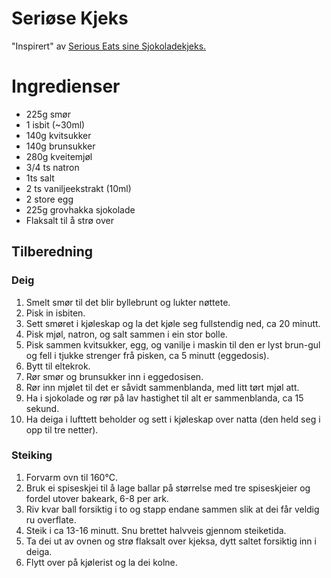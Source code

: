 # Seriøse Kjeks
"Inspirert" av [Serious Eats sine Sjokoladekjeks.](https://www.seriouseats.com/the-food-lab-best-chocolate-chip-cookie-recipe)

# Ingredienser
* 225g smør
* 1 isbit (~30ml)
* 140g kvitsukker
* 140g brunsukker
* 280g kveitemjøl
* 3/4 ts natron
* 1ts salt
* 2 ts vaniljeekstrakt (10ml)
* 2 store egg
* 225g grovhakka sjokolade
* Flaksalt til å strø over

## Tilberedning
### Deig
1. Smelt smør til det blir byllebrunt og lukter nøttete.
2. Pisk in isbiten.
3. Sett smøret i kjøleskap og la det kjøle seg fullstendig ned, ca 20 minutt.
4. Pisk mjøl, natron, og salt sammen i ein stor bolle.
5. Pisk sammen kvitsukker, egg, og vanilje i maskin til den er lyst brun-gul og fell i tjukke strenger frå pisken, ca 5 minutt (eggedosis).
6. Bytt til eltekrok.
7. Rør smør og brunsukker inn i eggedosisen.
8. Rør inn mjølet til det er såvidt sammenblanda, med litt tørt mjøl att.
9. Ha i sjokolade og rør på lav hastighet til alt er sammenblanda, ca 15 sekund.
10. Ha deiga i lufttett beholder og sett i kjøleskap over natta (den held seg i opp til tre netter).

### Steiking
1. Forvarm ovn til 160°C.
2. Bruk ei spiseskjei til å lage ballar på størrelse med tre spiseskjeier og fordel utover bakeark, 6-8 per ark.
3. Riv kvar ball forsiktig i to og stapp endane sammen slik at dei får veldig ru overflate.
4. Steik i ca 13-16 minutt. Snu brettet halvveis gjennom steiketida.
5. Ta dei ut av ovnen og strø flaksalt over kjeksa, dytt saltet forsiktig inn i deiga.
6. Flytt over på kjølerist og la dei kolne.
